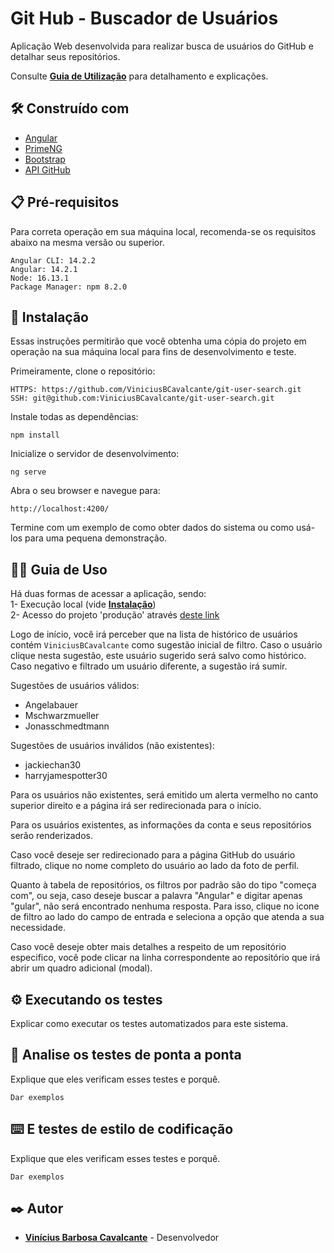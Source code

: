 # Git Hub - Buscador de Usuários

Aplicação Web desenvolvida para realizar busca de usuários do GitHub e detalhar seus repositórios.

Consulte **[Guia de Utilização](#%EF%B8%8F#-guia-de-uso)** para detalhamento e explicações.

## 🛠️ Construído com

- [Angular](https://angular.io/docs)
- [PrimeNG](https://www.primefaces.org/primeng/setup)
- [Bootstrap](https://getbootstrap.com/docs/5.2/getting-started/introduction/)
- [API GitHub](https://docs.github.com/en/rest)

## 📋 Pré-requisitos

Para correta operação em sua máquina local, recomenda-se os requisitos abaixo na mesma versão ou superior.

```
Angular CLI: 14.2.2
Angular: 14.2.1
Node: 16.13.1
Package Manager: npm 8.2.0
```

## 🔧 Instalação

Essas instruções permitirão que você obtenha uma cópia do projeto em operação na sua máquina local para fins de desenvolvimento e teste.

Primeiramente, clone o repositório:

```
HTTPS: https://github.com/ViniciusBCavalcante/git-user-search.git
SSH: git@github.com:ViniciusBCavalcante/git-user-search.git
```

Instale todas as dependências:

```
npm install
```

Inicialize o servidor de desenvolvimento:

```
ng serve
```

Abra o seu browser e navegue para:

```
http://localhost:4200/
```

Termine com um exemplo de como obter dados do sistema ou como usá-los para uma pequena demonstração.

## 👨‍🏫 Guia de Uso

Há duas formas de acessar a aplicação, sendo:
</br>
1- Execução local (vide **[Instalação](#-instalação)**)
</br>
2- Acesso do projeto 'produção' através [deste link]()

Logo de início, você irá perceber que na lista de histórico de usuários contém `ViniciusBCavalcante` como sugestão inicial de filtro.
Caso o usuário clique nesta sugestão, este usuário sugerido será salvo como histórico. Caso negativo e filtrado um usuário diferente, a sugestão irá sumir.

Sugestões de usuários válidos:

- Angelabauer
- Mschwarzmueller
- Jonasschmedtmann

Sugestões de usuários inválidos (não existentes):

- jackiechan30
- harryjamespotter30

Para os usuários não existentes, será emitido um alerta vermelho no canto superior direito e a página irá ser redirecionada para o início.

Para os usuários existentes, as informações da conta e seus repositórios serão renderizados.

Caso você deseje ser redirecionado para a página GitHub do usuário filtrado, clique no nome completo do usuário ao lado da foto de perfil.

Quanto à tabela de repositórios, os filtros por padrão são do tipo "começa com", ou seja, caso deseje buscar a palavra "Angular" e digitar apenas "gular", não será encontrado nenhuma resposta. Para isso, clique no icone de filtro ao lado do campo de entrada e seleciona a opção que atenda a sua necessidade.

Caso você deseje obter mais detalhes a respeito de um repositório especifico, você pode clicar na linha correspondente ao repositório que irá abrir um quadro adicional (modal).

## ⚙️ Executando os testes

Explicar como executar os testes automatizados para este sistema.

## 🔩 Analise os testes de ponta a ponta

Explique que eles verificam esses testes e porquê.

```
Dar exemplos
```

## ⌨️ E testes de estilo de codificação

Explique que eles verificam esses testes e porquê.

```
Dar exemplos
```

## ✒️ Autor

- [**Vinícius Barbosa Cavalcante**](https://github.com/ViniciusBCavalcante) - Desenvolvedor
